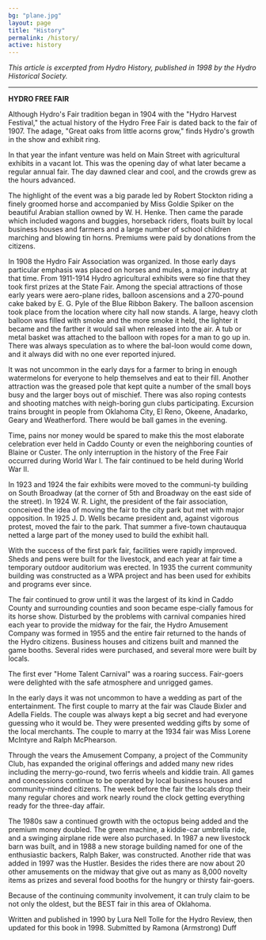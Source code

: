 ```yaml
---
bg: "plane.jpg"
layout: page
title: "History"
permalink: /history/
active: history
---
```


*This article is excerpted from Hydro History, published in 1998 by the Hydro Historical Society.*	

<hr>

**HYDRO FREE FAIR**

Although Hydro's Fair tradition began in 1904 with the "Hydro Harvest Festival," the actual 
history of the Hydro Free Fair is dated back to the fair of 1907. The adage, "Great oaks 
from little acorns grow," finds Hydro's growth in the show and exhibit ring. 

In that year the infant venture was held on Main Street with agricultural exhibits in a vacant lot. 
This was the opening day of what later became a regular annual fair. The day dawned clear and cool, 
and the crowds grew as the hours advanced. 

The highlight of the event was a big parade led by Robert Stockton riding a finely groomed horse 
and accompanied by Miss Goldie Spiker on the beautiful Arabian stallion owned by W. H. Henke. Then 
came the parade which included wagons and buggies, horseback riders, floats built by local business 
houses and farmers and a large number of school children marching and blowing tin horns. Premiums 
were paid by donations from the citizens. 

In 1908 the Hydro Fair Association was organized. In those early days particular emphasis was placed 
on horses and mules, a major industry at that time. From 1911-1914 Hydro agricultural exhibits were 
so fine that they took first prizes at the State Fair. Among the special attractions of those early 
years were aero-plane rides, balloon ascensions and a 270-pound cake baked by E. G. Pyle of the Blue 
Ribbon Bakery. The balloon ascension took place from the location where city hall now stands. A large, 
heavy cloth balloon was filled with smoke and the more smoke it held, the lighter it became and the 
farther it would sail when released into the air. A tub or metal basket was attached to the balloon with 
ropes for a man to go up in. There was always speculation as to where the bal-loon would come down, and 
it always did with no one ever reported injured. 

It was not uncommon in the early days for a farmer to bring in enough watermelons for everyone to help 
themselves and eat to their fill. Another attraction was the greased pole that kept quite a number of 
the small boys busy and the larger boys out of mischief. There was also roping contests and shooting 
matches with neigh-boring gun clubs participating. Excursion trains brought in people from Oklahoma 
City, El Reno, Okeene, Anadarko, Geary and Weatherford. There would be ball games in the evening. 

Time, pains nor money would be spared to make this the most elaborate celebration ever held in Caddo 
County or even the neighboring counties of Blaine or Custer. The only interruption in the history of 
the Free Fair occurred during World War I. The fair continued to be held during World War II. 

In 1923 and 1924 the fair exhibits were moved to the communi-ty building on South Broadway (at the 
corner of 5th and Broadway on the east side of the street). In 1924 W. R. Light, the president of 
the fair association, conceived the idea of moving the fair to the city park but met with major 
opposition. In 1925 J. D. Wells became president and, against vigorous protest, moved the fair to the 
park. That summer a five-town chautauqua netted a large part of the money used to build the exhibit 
hall. 

With the success of the first park fair, facilities were rapidly improved. Sheds and pens were built 
for the livestock, and each year at fair time a temporary outdoor auditorium was erected. In 1935 
the current community building was constructed as a WPA project and has been used for exhibits and 
programs ever since. 

The fair continued to grow until it was the largest of its kind in Caddo County and surrounding 
counties and soon became espe-cially famous for its horse show. Disturbed by the problems with 
carnival companies hired each year to provide the midway for the fair, the Hydro Amusement Company 
was formed in 1955 and the entire fair returned to the hands of the Hydro citizens. Business houses 
and citizens built and manned the game booths. Several rides were purchased, and several more were 
built by locals. 

The first ever "Home Talent Carnival" was a roaring success. Fair-goers were delighted with the 
safe atmosphere and unrigged games. 

In the early days it was not uncommon to have a wedding as part of the entertainment. The first 
couple to marry at the fair was Claude Bixler and Adella Fields. The couple was always kept a big 
secret and had everyone guessing who it would be. They were presented wedding gifts by some of the 
local merchants. The couple to marry at the 1934 fair was Miss Lorene McIntyre and Ralph McPhearson. 

Through the vears the Amusement Company, a project of the Community Club, has expanded the original 
offerings and added many new rides including the merry-go-round, two ferris wheels and kiddie train. 
All games and concessions continue to be operated by local business houses and community-minded
citizens. The week before the fair the locals drop their many regular chores and work nearly round 
the clock getting everything ready for the three-day affair. 

The 1980s saw a continued growth with the octopus being added and the premium money doubled. The 
green machine, a kiddie-car umbrella ride, and a swinging airplane ride were also purchased. In 1987 
a new livestock barn was built, and in 1988 a new storage building named for one of the enthusiastic 
backers, Ralph Baker, was constructed. Another ride that was added in 1997 was the Hustler. Besides 
the rides there are now about 20 other amusements on the midway that give out as many as 8,000 novelty 
items as prizes and several food booths for the hungry or thirsty fair-goers. 

Because of the continuing community involvement, it can truly claim to be not only the oldest, but 
the BEST fair in this area of Oklahoma. 

Written and published in 1990 by Lura Nell Tolle for the Hydro Review, then updated for this book in 
1998. Submitted by Ramona (Armstrong) Duff 


